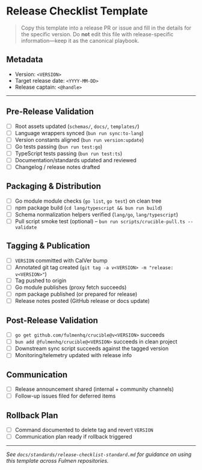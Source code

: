 # Release Checklist Template

> Copy this template into a release PR or issue and fill in the details for the specific version. Do **not** edit this file with release-specific information—keep it as the canonical playbook.

## Metadata

- Version: `<VERSION>`
- Target release date: `<YYYY-MM-DD>`
- Release captain: `<@handle>`

---

## Pre-Release Validation

- [ ] Root assets updated (`schemas/`, `docs/`, `templates/`)
- [ ] Language wrappers synced (`bun run sync:to-lang`)
- [ ] Version constants aligned (`bun run version:update`)
- [ ] Go tests passing (`bun run test:go`)
- [ ] TypeScript tests passing (`bun run test:ts`)
- [ ] Documentation/standards updated and reviewed
- [ ] Changelog / release notes drafted

## Packaging & Distribution

- [ ] Go module module checks (`go list`, `go test`) on clean tree
- [ ] npm package build (`cd lang/typescript && bun run build`)
- [ ] Schema normalization helpers verified (`lang/go`, `lang/typescript`)
- [ ] Pull script smoke test (optional) – `bun run scripts/crucible-pull.ts --validate`

## Tagging & Publication

- [ ] `VERSION` committed with CalVer bump
- [ ] Annotated git tag created (`git tag -a v<VERSION> -m "release: v<VERSION>"`)
- [ ] Tag pushed to origin
- [ ] Go module publishes (proxy fetch succeeds)
- [ ] npm package published (or prepared for release)
- [ ] Release notes posted (GitHub release or docs update)

## Post-Release Validation

- [ ] `go get github.com/fulmenhq/crucible@v<VERSION>` succeeds
- [ ] `bun add @fulmenhq/crucible@<VERSION>` succeeds in clean project
- [ ] Downstream sync script succeeds against the tagged version
- [ ] Monitoring/telemetry updated with release info

## Communication

- [ ] Release announcement shared (internal + community channels)
- [ ] Follow-up issues filed for deferred items

## Rollback Plan

- [ ] Command documented to delete tag and revert `VERSION`
- [ ] Communication plan ready if rollback triggered

---

_See `docs/standards/release-checklist-standard.md` for guidance on using this template across Fulmen repositories._

